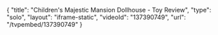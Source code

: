 {
    "title": "Children's Majestic Mansion Dollhouse - Toy Review",
    "type": "solo",
    "layout": "iframe-static",
    "videoId": "137390749",
    "url": "\/tvpembed\/137390749"
}